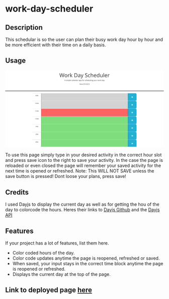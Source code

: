# work-day-scheduler

## Description
This schedular is so the user can plan their busy work day hour by hour and be more efficient with their time on a daily basis.

## Usage


![alt text](./images/Screenshot%202023-11-25%20113729.png)
    
To use this page simply type in your desired activity in the correct hour slot and press save icon to the right to save your activity. In the case the page is reloaded or even closed the page will remember your saved activity for the next time is opened or refreshed. Note: This WILL NOT SAVE unless the save button is pressed! Dont loose your plans, press save!

## Credits

I used Dayjs to display the current day as well as for getting the hou of the day to colorcode the hours. Heres their links to [Dayjs Github](https://github.com/iamkun/dayjs) and the [Dayjs API](https://day.js.org/docs/en/installation/installation)

## Features

If your project has a lot of features, list them here.
* Color coded hours of the day.
* Color code updates anytime the page is reopened, refreshed or saved.
* When saved, your input stays in the correct time block anytime the page is reopened or refreshed.
* Displays the current day at the top of the page.
## Link to deployed page [here](https://irroc.github.io/work-day-scheduler/)